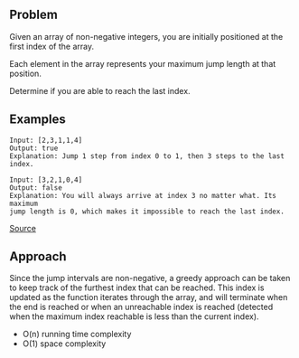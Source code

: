 ## Problem
Given an array of non-negative integers, you are initially positioned at the first index of the array.

Each element in the array represents your maximum jump length at that position.

Determine if you are able to reach the last index.

## Examples
```
Input: [2,3,1,1,4]
Output: true
Explanation: Jump 1 step from index 0 to 1, then 3 steps to the last index.
```
```
Input: [3,2,1,0,4]
Output: false
Explanation: You will always arrive at index 3 no matter what. Its maximum
jump length is 0, which makes it impossible to reach the last index.
```

[Source](https://leetcode.com/problems/jump-game/description/)

## Approach
Since the jump intervals are non-negative, a greedy approach
can be taken to keep track of the furthest index that can be reached.
This index is updated as the function iterates through the array,
and will terminate when the end is reached or when an unreachable index
is reached (detected when the maximum index reachable is less than the
current index).

* O(n) running time complexity
* O(1) space complexity
